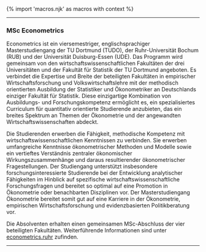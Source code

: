 {% import 'macros.njk' as macros with context %}
***
### MSc Econometrics

Econometrics ist ein viersemestriger, englischsprachiger Masterstudiengang der TU Dortmund (TUDO), der Ruhr-Universität Bochum (RUB) und der Universität Duisburg-Essen (UDE). Das Programm wird gemeinsam von den wirtschaftswissenschaftlichen Fakultäten der drei Universitäten und der Fakultät für Statistik der TU Dortmund angeboten. Es verbindet die Expertise und Breite der beteiligten Fakultäten in empirischer Wirtschaftsforschung und Volkswirtschaftslehre mit der methodisch orientierten Ausbildung der Statistiker und Ökonometriker an Deutschlands einziger Fakultät für Statistik. Diese einzigartige Kombination von Ausbildungs- und Forschungskompetenz ermöglicht es, ein spezialisiertes Curriculum für quantitativ orientierte Studierende anzubieten, das ein breites Spektrum an Themen der Ökonometrie und der angewandten Wirtschaftswissenschaften abdeckt.

Die Studierenden erwerben die Fähigkeit, methodische Kompetenz mit wirtschaftswissenschaftlichen Kenntnissen zu verbinden. Sie erwerben umfangreiche Kenntnisse ökonometrischer Methoden und Modelle sowie ein vertieftes Verständnis zentraler ökonomischer Wirkungszusammenhänge und daraus resultierender ökonometrischer Fragestellungen. Der Studiengang unterstützt insbesondere forschungsinteressierte Studierende bei der Entwicklung analytischer Fähigkeiten im Hinblick auf spezifische wirtschaftswissenschaftliche Forschungsfragen und bereitet so optimal auf eine Promotion in Ökonometrie oder benachbarten Disziplinen vor. Der Masterstudiengang Ökonometrie bereitet somit gut auf eine Karriere in der Ökonometrie, empirischen Wirtschaftsforschung und evidenzbasierten Politikberatung vor.

Die Absolventen erhalten einen gemeinsamen MSc-Abschluss der vier beteiligten Fakultäten. Weiterführende Informationen sind unter [econometrics.ruhr](https://www.econometrics.ruhr/) zufinden.

***